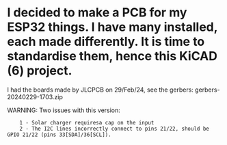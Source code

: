I decided to make a PCB for my ESP32 things. I have many installed, each made differently. It is time to standardise them, hence this KiCAD (6) project.
======

I had the boards made by JLCPCB on 29/Feb/24, see the gerbers: gerbers-20240229-1703.zip

WARNING: Two issues with this version:
```
    1 - Solar charger requiresa cap on the input
    2 - The I2C lines incorrectly connect to pins 21/22, should be GPIO 21/22 (pins 33[SDA]/36[SCL]).
```

